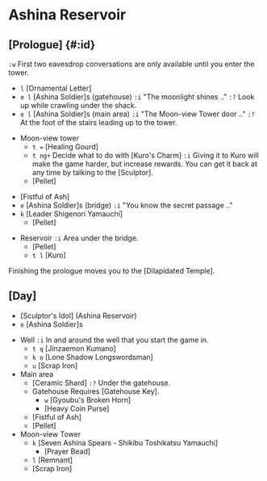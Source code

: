 # Ashina Reservoir

## [Prologue] {#:id}
`:w` First two eavesdrop conversations are only available until you enter the tower.

+ `l` [Ornamental Letter]
+ `e l` [Ashina Soldier]s (gatehouse)
  `:i` "The moonlight shines .."
  `:?` Look up while crawling under the shack.
+ `e l` [Ashina Soldier]s (main area)
  `:i` "The Moon-view Tower door .."
  `:?` At the foot of the stairs leading up to the tower.
- Moon-view tower
  + `t =` [Healing Gourd]
  + `t ng+` Decide what to do with [Kuro's Charm]
    `:i` Giving it to Kuro will make the game harder, but increase rewards. You can get it back at any time by talking to the [Sculptor].
  + [Pellet]
+ [Fistful of Ash]
+ `e` [Ashina Soldier]s (bridge)
  `:i` "You know the secret passage .."
+ `k` [Leader Shigenori Yamauchi]
  - [Pellet]
- Reservoir
  `:i` Area under the bridge.
  + [Pellet]
  + `t l` [Kuro]

Finishing the prologue moves you to the [Dilapidated Temple].
  
## [Day]
+ [Sculptor's Idol] (Ashina Reservoir)
+ `e` [Ashina Soldier]s
- Well
  `:i` In and around the well that you start the game in.
  + `t q` [Jinzaemon Kumano]
  + `k o` [Lone Shadow Longswordsman]
  + `u` [Scrap Iron]
- Main area
  + [Ceramic Shard]
    `:?` Under the gatehouse.
  - Gatehouse
    Requires [Gatehouse Key].
    + `w` [Gyoubu's Broken Horn]
    + [Heavy Coin Purse]
  + [Fistful of Ash]
  + [Pellet]
- Moon-view Tower
  + `k` [Seven Ashina Spears - Shikibu Toshikatsu Yamauchi]
    - [Prayer Bead]
  + `l` [Remnant]
  + [Scrap Iron]
